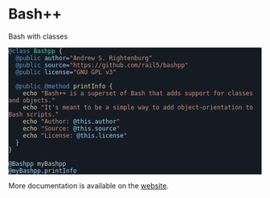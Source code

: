 # Bash++

Bash with classes

<div class="highlight notranslate position-relative overflow-auto" style="background-color: #151b23 !important;"><pre class="highlight"><code><span class="source.bashpp storage.type.bashpp" style="color: #569CD6;">@class</span><span class="source.bashpp" style="color: #CCCCCC;"> </span><span class="source.bashpp entity.name.type.class.bashpp" style="color: #4EC9B0;">Bashpp</span><span class="source.bashpp" style="color: #CCCCCC;"> </span><span class="source.bashpp meta.scope.group.shell punctuation.definition.group.shell" style="color: #CCCCCC;">{</span>
<span class="source.bashpp meta.scope.group.shell" style="color: #CCCCCC;">  </span><span class="source.bashpp meta.scope.group.shell storage.modifier.bashpp" style="color: #569CD6;">@public</span><span class="source.bashpp meta.scope.group.shell" style="color: #CCCCCC;"> </span><span class="source.bashpp meta.scope.group.shell variable.other.bashpp" style="color: #9CDCFE;">author</span><span class="source.bashpp meta.scope.group.shell" style="color: #CCCCCC;">=</span><span class="source.bashpp meta.scope.group.shell string.quoted.double.shell punctuation.definition.string.begin.shell" style="color: #CE9178;">"</span><span class="source.bashpp meta.scope.group.shell string.quoted.double.shell" style="color: #CE9178;">Andrew S. Rightenburg</span><span class="source.bashpp meta.scope.group.shell string.quoted.double.shell punctuation.definition.string.end.shell" style="color: #CE9178;">"</span>
<span class="source.bashpp meta.scope.group.shell" style="color: #CCCCCC;">  </span><span class="source.bashpp meta.scope.group.shell storage.modifier.bashpp" style="color: #569CD6;">@public</span><span class="source.bashpp meta.scope.group.shell" style="color: #CCCCCC;"> </span><span class="source.bashpp meta.scope.group.shell variable.other.bashpp" style="color: #9CDCFE;">source</span><span class="source.bashpp meta.scope.group.shell" style="color: #CCCCCC;">=</span><span class="source.bashpp meta.scope.group.shell string.quoted.double.shell punctuation.definition.string.begin.shell" style="color: #CE9178;">"</span><span class="source.bashpp meta.scope.group.shell string.quoted.double.shell" style="color: #CE9178;">https://github.com/rail5/bashpp</span><span class="source.bashpp meta.scope.group.shell string.quoted.double.shell punctuation.definition.string.end.shell" style="color: #CE9178;">"</span>
<span class="source.bashpp meta.scope.group.shell" style="color: #CCCCCC;">  </span><span class="source.bashpp meta.scope.group.shell storage.modifier.bashpp" style="color: #569CD6;">@public</span><span class="source.bashpp meta.scope.group.shell" style="color: #CCCCCC;"> </span><span class="source.bashpp meta.scope.group.shell variable.other.bashpp" style="color: #9CDCFE;">license</span><span class="source.bashpp meta.scope.group.shell" style="color: #CCCCCC;">=</span><span class="source.bashpp meta.scope.group.shell string.quoted.double.shell punctuation.definition.string.begin.shell" style="color: #CE9178;">"</span><span class="source.bashpp meta.scope.group.shell string.quoted.double.shell" style="color: #CE9178;">GNU GPL v3</span><span class="source.bashpp meta.scope.group.shell string.quoted.double.shell punctuation.definition.string.end.shell" style="color: #CE9178;">"</span>
<span class="source.bashpp meta.scope.group.shell" style="color: #CCCCCC;"></span>
<span class="source.bashpp meta.scope.group.shell" style="color: #CCCCCC;">  </span><span class="source.bashpp meta.scope.group.shell storage.modifier.bashpp" style="color: #569CD6;">@public</span><span class="source.bashpp meta.scope.group.shell" style="color: #CCCCCC;"> </span><span class="source.bashpp meta.scope.group.shell storage.type.bashpp" style="color: #569CD6;">@method</span><span class="source.bashpp meta.scope.group.shell" style="color: #CCCCCC;"> </span><span class="source.bashpp meta.scope.group.shell entity.name.function.method.bashpp" style="color: #DCDCAA;">printInfo</span><span class="source.bashpp meta.scope.group.shell" style="color: #CCCCCC;"> </span><span class="source.bashpp meta.scope.group.shell meta.scope.group.shell punctuation.definition.group.shell" style="color: #CCCCCC;">{</span>
<span class="source.bashpp meta.scope.group.shell meta.scope.group.shell" style="color: #CCCCCC;">    </span><span class="source.bashpp meta.scope.group.shell meta.scope.group.shell support.function.builtin.shell" style="color: #DCDCAA;">echo</span><span class="source.bashpp meta.scope.group.shell meta.scope.group.shell" style="color: #CCCCCC;"> </span><span class="source.bashpp meta.scope.group.shell meta.scope.group.shell string.quoted.double.shell punctuation.definition.string.begin.shell" style="color: #CE9178;">"</span><span class="source.bashpp meta.scope.group.shell meta.scope.group.shell string.quoted.double.shell" style="color: #CE9178;">Bash++ is a superset of Bash that adds support for classes and objects.</span><span class="source.bashpp meta.scope.group.shell meta.scope.group.shell string.quoted.double.shell punctuation.definition.string.end.shell" style="color: #CE9178;">"</span>
<span class="source.bashpp meta.scope.group.shell meta.scope.group.shell" style="color: #CCCCCC;">    </span><span class="source.bashpp meta.scope.group.shell meta.scope.group.shell support.function.builtin.shell" style="color: #DCDCAA;">echo</span><span class="source.bashpp meta.scope.group.shell meta.scope.group.shell" style="color: #CCCCCC;"> </span><span class="source.bashpp meta.scope.group.shell meta.scope.group.shell string.quoted.double.shell punctuation.definition.string.begin.shell" style="color: #CE9178;">"</span><span class="source.bashpp meta.scope.group.shell meta.scope.group.shell string.quoted.double.shell" style="color: #CE9178;">It's meant to be a simple way to add object-orientation to Bash scripts.</span><span class="source.bashpp meta.scope.group.shell meta.scope.group.shell string.quoted.double.shell punctuation.definition.string.end.shell" style="color: #CE9178;">"</span>
<span class="source.bashpp meta.scope.group.shell meta.scope.group.shell" style="color: #CCCCCC;">    </span><span class="source.bashpp meta.scope.group.shell meta.scope.group.shell support.function.builtin.shell" style="color: #DCDCAA;">echo</span><span class="source.bashpp meta.scope.group.shell meta.scope.group.shell" style="color: #CCCCCC;"> </span><span class="source.bashpp meta.scope.group.shell meta.scope.group.shell string.quoted.double.shell punctuation.definition.string.begin.shell" style="color: #CE9178;">"</span><span class="source.bashpp meta.scope.group.shell meta.scope.group.shell string.quoted.double.shell" style="color: #CE9178;">Author: </span><span class="source.bashpp meta.scope.group.shell meta.scope.group.shell string.quoted.double.shell variable.other.normal.bashpp punctuation.definition.variable.bashpp" style="color: #9CDCFE;">@</span><span class="source.bashpp meta.scope.group.shell meta.scope.group.shell string.quoted.double.shell variable.other.normal.bashpp" style="color: #9CDCFE;">this.author</span><span class="source.bashpp meta.scope.group.shell meta.scope.group.shell string.quoted.double.shell punctuation.definition.string.end.shell" style="color: #CE9178;">"</span>
<span class="source.bashpp meta.scope.group.shell meta.scope.group.shell" style="color: #CCCCCC;">    </span><span class="source.bashpp meta.scope.group.shell meta.scope.group.shell support.function.builtin.shell" style="color: #DCDCAA;">echo</span><span class="source.bashpp meta.scope.group.shell meta.scope.group.shell" style="color: #CCCCCC;"> </span><span class="source.bashpp meta.scope.group.shell meta.scope.group.shell string.quoted.double.shell punctuation.definition.string.begin.shell" style="color: #CE9178;">"</span><span class="source.bashpp meta.scope.group.shell meta.scope.group.shell string.quoted.double.shell" style="color: #CE9178;">Source: </span><span class="source.bashpp meta.scope.group.shell meta.scope.group.shell string.quoted.double.shell variable.other.normal.bashpp punctuation.definition.variable.bashpp" style="color: #9CDCFE;">@</span><span class="source.bashpp meta.scope.group.shell meta.scope.group.shell string.quoted.double.shell variable.other.normal.bashpp" style="color: #9CDCFE;">this.source</span><span class="source.bashpp meta.scope.group.shell meta.scope.group.shell string.quoted.double.shell punctuation.definition.string.end.shell" style="color: #CE9178;">"</span>
<span class="source.bashpp meta.scope.group.shell meta.scope.group.shell" style="color: #CCCCCC;">    </span><span class="source.bashpp meta.scope.group.shell meta.scope.group.shell support.function.builtin.shell" style="color: #DCDCAA;">echo</span><span class="source.bashpp meta.scope.group.shell meta.scope.group.shell" style="color: #CCCCCC;"> </span><span class="source.bashpp meta.scope.group.shell meta.scope.group.shell string.quoted.double.shell punctuation.definition.string.begin.shell" style="color: #CE9178;">"</span><span class="source.bashpp meta.scope.group.shell meta.scope.group.shell string.quoted.double.shell" style="color: #CE9178;">License: </span><span class="source.bashpp meta.scope.group.shell meta.scope.group.shell string.quoted.double.shell variable.other.normal.bashpp punctuation.definition.variable.bashpp" style="color: #9CDCFE;">@</span><span class="source.bashpp meta.scope.group.shell meta.scope.group.shell string.quoted.double.shell variable.other.normal.bashpp" style="color: #9CDCFE;">this.license</span><span class="source.bashpp meta.scope.group.shell meta.scope.group.shell string.quoted.double.shell punctuation.definition.string.end.shell" style="color: #CE9178;">"</span>
<span class="source.bashpp meta.scope.group.shell meta.scope.group.shell" style="color: #CCCCCC;">  </span><span class="source.bashpp meta.scope.group.shell meta.scope.group.shell punctuation.definition.group.shell" style="color: #CCCCCC;">}</span>
<span class="source.bashpp meta.scope.group.shell punctuation.definition.group.shell" style="color: #CCCCCC;">}</span>
<span class="source.bashpp" style="color: #CCCCCC;"></span>
<span class="source.bashpp variable.other.normal.bashpp punctuation.definition.variable.bashpp" style="color: #9CDCFE;">@</span><span class="source.bashpp variable.other.normal.bashpp" style="color: #9CDCFE;">Bashpp</span><span class="source.bashpp" style="color: #CCCCCC;"> myBashpp</span>
<span class="source.bashpp variable.other.normal.bashpp punctuation.definition.variable.bashpp" style="color: #9CDCFE;">@</span><span class="source.bashpp variable.other.normal.bashpp" style="color: #9CDCFE;">myBashpp.printInfo</span></code></pre></div>


More documentation is available on the [website](https://bpp.sh).
